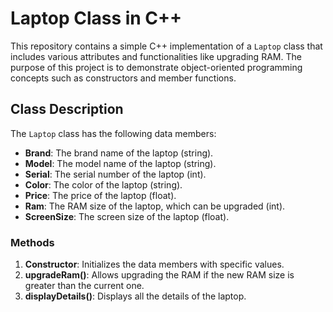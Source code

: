 # Laptop Class in C++

This repository contains a simple C++ implementation of a `Laptop` class that includes various attributes and functionalities like upgrading RAM. The purpose of this project is to demonstrate object-oriented programming concepts such as constructors and member functions.

## Class Description

The `Laptop` class has the following data members:

- **Brand**: The brand name of the laptop (string).
- **Model**: The model name of the laptop (string).
- **Serial**: The serial number of the laptop (int).
- **Color**: The color of the laptop (string).
- **Price**: The price of the laptop (float).
- **Ram**: The RAM size of the laptop, which can be upgraded (int).
- **ScreenSize**: The screen size of the laptop (float).

### Methods

1. **Constructor**: Initializes the data members with specific values.
2. **upgradeRam()**: Allows upgrading the RAM if the new RAM size is greater than the current one.
3. **displayDetails()**: Displays all the details of the laptop.
